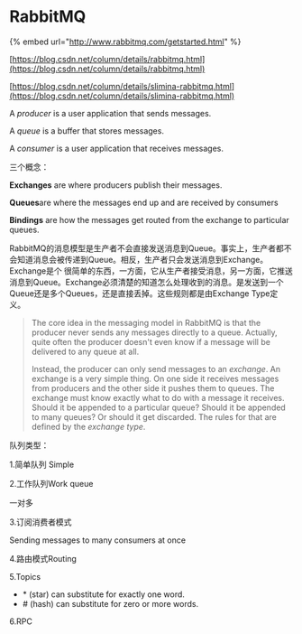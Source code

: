 # RabbitMQ

{% embed url="http://www.rabbitmq.com/getstarted.html" %}

[https://blog.csdn.net/column/details/rabbitmq.html](https://blog.csdn.net/column/details/rabbitmq.html)

[https://blog.csdn.net/column/details/slimina-rabbitmq.html](https://blog.csdn.net/column/details/slimina-rabbitmq.html)

  
A _producer_ is a user application that sends messages.

A _queue_ is a buffer that stores messages.

A _consumer_ is a user application that receives messages.



三个概念：

 **Exchanges** are where producers publish their messages.

 **Queues**are where the messages end up and are received by consumers

 **Bindings** are how the messages get routed from the exchange to particular queues.

RabbitMQ的消息模型是生产者不会直接发送消息到Queue。事实上，生产者都不会知道消息会被传递到Queue。相反，生产者只会发送消息到Exchange。Exchange是个 很简单的东西，一方面，它从生产者接受消息，另一方面，它推送消息到Queue。Exchange必须清楚的知道怎么处理收到的消息。是发送到一个Queue还是多个Queues，还是直接丢掉。这些规则都是由Exchange Type定义。

> The core idea in the messaging model in RabbitMQ is that the producer never sends any messages directly to a queue. Actually, quite often the producer doesn't even know if a message will be delivered to any queue at all.
>
> Instead, the producer can only send messages to an _exchange_. An exchange is a very simple thing. On one side it receives messages from producers and the other side it pushes them to queues. The exchange must know exactly what to do with a message it receives. Should it be appended to a particular queue? Should it be appended to many queues? Or should it get discarded. The rules for that are defined by the _exchange type_.

队列类型：

1.简单队列 Simple

2.工作队列Work queue 

一对多

3.订阅消费者模式

Sending messages to many consumers at once

  
4.路由模式Routing

5.Topics

* \* \(star\) can substitute for exactly one word.
* \# \(hash\) can substitute for zero or more words.

6.RPC




